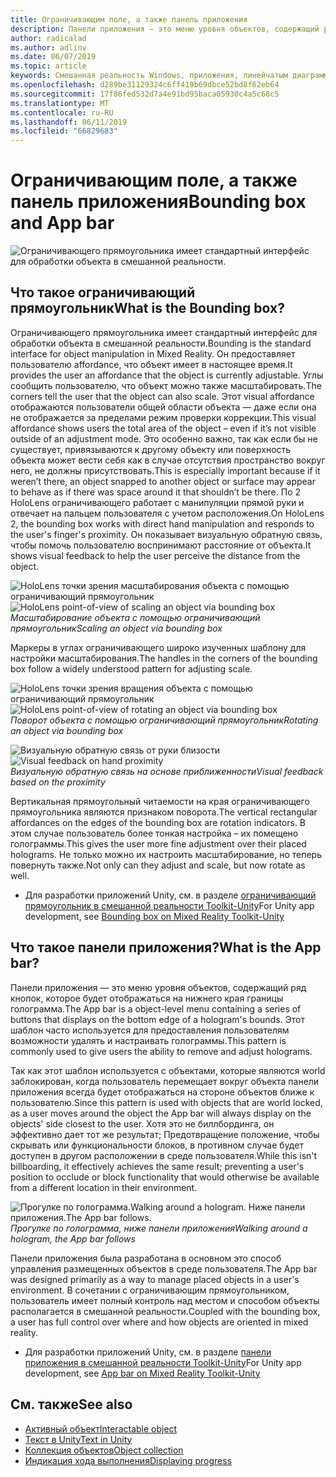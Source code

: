 ```yaml
---
title: Ограничивающим поле, а также панель приложения
description: Панели приложения — это меню уровня объектов, содержащий ряд кнопок, которое будет отображаться на нижнего края границы голограмма.
author: radicalad
ms.author: adlinv
ms.date: 06/07/2019
ms.topic: article
keywords: Смешанная реальность Windows, приложения, линейчатым диаграммам, ограничивающий прямоугольник
ms.openlocfilehash: d289be31129324c6ff419b69dbce52bd8f62eb64
ms.sourcegitcommit: 17f86fed532d7a4e91bd95baca05930c4a5c68c5
ms.translationtype: MT
ms.contentlocale: ru-RU
ms.lasthandoff: 06/11/2019
ms.locfileid: "66829683"
---
```

# <a name="bounding-box-and-app-bar"></a><span data-ttu-id="55e32-104">Ограничивающим поле, а также панель приложения</span><span class="sxs-lookup"><span data-stu-id="55e32-104">Bounding box and App bar</span></span>
![Ограничивающего прямоугольника имеет стандартный интерфейс для обработки объекта в смешанной реальности.](images/640px-boundingbox-hero.jpg)<br>

## <a name="what-is-the-bounding-box"></a><span data-ttu-id="55e32-106">Что такое ограничивающий прямоугольник</span><span class="sxs-lookup"><span data-stu-id="55e32-106">What is the Bounding box?</span></span>

<span data-ttu-id="55e32-107">Ограничивающего прямоугольника имеет стандартный интерфейс для обработки объекта в смешанной реальности.</span><span class="sxs-lookup"><span data-stu-id="55e32-107">Bounding is the standard interface for object manipulation in Mixed Reality.</span></span> <span data-ttu-id="55e32-108">Он предоставляет пользователю affordance, что объект имеет в настоящее время.</span><span class="sxs-lookup"><span data-stu-id="55e32-108">It provides the user an affordance that the object is currently adjustable.</span></span> <span data-ttu-id="55e32-109">Углы сообщить пользователю, что объект можно также масштабировать.</span><span class="sxs-lookup"><span data-stu-id="55e32-109">The corners tell the user that the object can also scale.</span></span> <span data-ttu-id="55e32-110">Этот visual affordance отображаются пользователи общей области объекта — даже если она не отображается за пределами режим проверки коррекции.</span><span class="sxs-lookup"><span data-stu-id="55e32-110">This visual affordance shows users the total area of the object – even if it’s not visible outside of an adjustment mode.</span></span> <span data-ttu-id="55e32-111">Это особенно важно, так как если бы не существует, привязываются к другому объекту или поверхность объекта может вести себя как в случае отсутствия пространство вокруг него, не должны присутствовать.</span><span class="sxs-lookup"><span data-stu-id="55e32-111">This is especially important because if it weren’t there, an object snapped to another object or surface may appear to behave as if there was space around it that shouldn’t be there.</span></span> <span data-ttu-id="55e32-112">По 2 HoloLens ограничивающего работает с манипуляции прямой руки и отвечает на пальцем пользователя с учетом расположения.</span><span class="sxs-lookup"><span data-stu-id="55e32-112">On HoloLens 2, the bounding box works with direct hand manipulation and responds to the user's finger's proximity.</span></span> <span data-ttu-id="55e32-113">Он показывает визуальную обратную связь, чтобы помочь пользователю воспринимают расстояние от объекта.</span><span class="sxs-lookup"><span data-stu-id="55e32-113">It shows visual feedback to help the user perceive the distance from the object.</span></span> 

<span data-ttu-id="55e32-114">![HoloLens точки зрения масштабирования объекта с помощью ограничивающий прямоугольник](images/HoloLens2_BoundingBox.gif)</span><span class="sxs-lookup"><span data-stu-id="55e32-114">![HoloLens point-of-view of scaling an object via bounding box](images/HoloLens2_BoundingBox.gif)</span></span><br>
<span data-ttu-id="55e32-115">*Масштабирование объекта с помощью ограничивающий прямоугольник*</span><span class="sxs-lookup"><span data-stu-id="55e32-115">*Scaling an object via bounding box*</span></span>

<span data-ttu-id="55e32-116">Маркеры в углах ограничивающего широко изученных шаблону для настройки масштабирования.</span><span class="sxs-lookup"><span data-stu-id="55e32-116">The handles in the corners of the bounding box follow a widely understood pattern for adjusting scale.</span></span> 

<span data-ttu-id="55e32-117">![HoloLens точки зрения вращения объекта с помощью ограничивающий прямоугольник](images/HoloLens2_BoundingBox_Rotate.gif)</span><span class="sxs-lookup"><span data-stu-id="55e32-117">![HoloLens point-of-view of rotating an object via bounding box](images/HoloLens2_BoundingBox_Rotate.gif)</span></span><br>
<span data-ttu-id="55e32-118">*Поворот объекта с помощью ограничивающий прямоугольник*</span><span class="sxs-lookup"><span data-stu-id="55e32-118">*Rotating an object via bounding box*</span></span>


<span data-ttu-id="55e32-119">![Визуальную обратную связь от руки близости](images/HoloLens2_Proximity.gif)</span><span class="sxs-lookup"><span data-stu-id="55e32-119">![Visual feedback on hand proximity](images/HoloLens2_Proximity.gif)</span></span><br>
<span data-ttu-id="55e32-120">*Визуальную обратную связь на основе приближенности*</span><span class="sxs-lookup"><span data-stu-id="55e32-120">*Visual feedback based on the proximity*</span></span>

<span data-ttu-id="55e32-121">Вертикальная прямоугольный читаемости на края ограничивающего прямоугольника являются признаком поворота.</span><span class="sxs-lookup"><span data-stu-id="55e32-121">The vertical rectangular affordances on the edges of the bounding box are rotation indicators.</span></span> <span data-ttu-id="55e32-122">В этом случае пользователь более тонкая настройка – их помещено голограммы.</span><span class="sxs-lookup"><span data-stu-id="55e32-122">This gives the user more fine adjustment over their placed holograms.</span></span> <span data-ttu-id="55e32-123">Не только можно их настроить масштабирование, но теперь повернуть также.</span><span class="sxs-lookup"><span data-stu-id="55e32-123">Not only can they adjust and scale, but now rotate as well.</span></span>

* <span data-ttu-id="55e32-124">Для разработки приложений Unity, см. в разделе [ограничивающий прямоугольник в смешанной реальности Toolkit-Unity](https://microsoft.github.io/MixedRealityToolkit-Unity/Documentation/README_BoundingBox.html)</span><span class="sxs-lookup"><span data-stu-id="55e32-124">For Unity app development, see [Bounding box on Mixed Reality Toolkit-Unity](https://microsoft.github.io/MixedRealityToolkit-Unity/Documentation/README_BoundingBox.html)</span></span>



## <a name="what-is-the-app-bar"></a><span data-ttu-id="55e32-125">Что такое панели приложения?</span><span class="sxs-lookup"><span data-stu-id="55e32-125">What is the App bar?</span></span>

<span data-ttu-id="55e32-126">Панели приложения — это меню уровня объектов, содержащий ряд кнопок, которое будет отображаться на нижнего края границы голограмма.</span><span class="sxs-lookup"><span data-stu-id="55e32-126">The App bar is a object-level menu containing a series of buttons that displays on the bottom edge of a hologram's bounds.</span></span> <span data-ttu-id="55e32-127">Этот шаблон часто используется для предоставления пользователям возможности удалять и настраивать голограммы.</span><span class="sxs-lookup"><span data-stu-id="55e32-127">This pattern is commonly used to give users the ability to remove and adjust holograms.</span></span>

<span data-ttu-id="55e32-128">Так как этот шаблон используется с объектами, которые являются world заблокирован, когда пользователь перемещает вокруг объекта панели приложения всегда будет отображаться на стороне объектов ближе к пользователю.</span><span class="sxs-lookup"><span data-stu-id="55e32-128">Since this pattern is used with objects that are world locked, as a user moves around the object the App bar will always display on the objects' side closest to the user.</span></span> <span data-ttu-id="55e32-129">Хотя это не биллбординга, он эффективно дает тот же результат; Предотвращение положение, чтобы скрывать или функциональности блоков, в противном случае будет доступен в другом расположении в среде пользователя.</span><span class="sxs-lookup"><span data-stu-id="55e32-129">While this isn't billboarding, it effectively achieves the same result; preventing a user's position to occlude or block functionality that would otherwise be available from a different location in their environment.</span></span>

<span data-ttu-id="55e32-130">![Прогулке по голограмма.</span><span class="sxs-lookup"><span data-stu-id="55e32-130">![Walking around a hologram.</span></span> <span data-ttu-id="55e32-131">Ниже панели приложения.](images/HoloLens2_AppBarFollowing.gif)</span><span class="sxs-lookup"><span data-stu-id="55e32-131">The App bar follows.](images/HoloLens2_AppBarFollowing.gif)</span></span><br>
<span data-ttu-id="55e32-132">*Прогулке по голограмма, ниже панели приложения*</span><span class="sxs-lookup"><span data-stu-id="55e32-132">*Walking around a hologram, the App bar follows*</span></span>

<span data-ttu-id="55e32-133">Панели приложения была разработана в основном это способ управления размещенных объектов в среде пользователя.</span><span class="sxs-lookup"><span data-stu-id="55e32-133">The App bar was designed primarily as a way to manage placed objects in a user's environment.</span></span> <span data-ttu-id="55e32-134">В сочетании с ограничивающим прямоугольником, пользователь имеет полный контроль над местом и способом объекты располагается в смешанной реальности.</span><span class="sxs-lookup"><span data-stu-id="55e32-134">Coupled with the bounding box, a user has full control over where and how objects are oriented in mixed reality.</span></span>

* <span data-ttu-id="55e32-135">Для разработки приложений Unity, см. в разделе [панели приложения в смешанной реальности Toolkit-Unity](https://microsoft.github.io/MixedRealityToolkit-Unity/Documentation/README_AppBar.html)</span><span class="sxs-lookup"><span data-stu-id="55e32-135">For Unity app development, see [App bar on Mixed Reality Toolkit-Unity](https://microsoft.github.io/MixedRealityToolkit-Unity/Documentation/README_AppBar.html)</span></span>

## <a name="see-also"></a><span data-ttu-id="55e32-136">См. также</span><span class="sxs-lookup"><span data-stu-id="55e32-136">See also</span></span>
* [<span data-ttu-id="55e32-137">Активный объект</span><span class="sxs-lookup"><span data-stu-id="55e32-137">Interactable object</span></span>](interactable-object.md)
* [<span data-ttu-id="55e32-138">Текст в Unity</span><span class="sxs-lookup"><span data-stu-id="55e32-138">Text in Unity</span></span>](text-in-unity.md)
* [<span data-ttu-id="55e32-139">Коллекция объектов</span><span class="sxs-lookup"><span data-stu-id="55e32-139">Object collection</span></span>](object-collection.md)
* [<span data-ttu-id="55e32-140">Индикация хода выполнения</span><span class="sxs-lookup"><span data-stu-id="55e32-140">Displaying progress</span></span>](progress.md)
